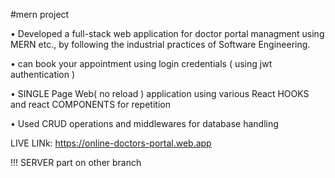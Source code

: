 #mern project 

•  Developed a full-stack web application for doctor portal managment using MERN etc., by following the industrial practices of Software Engineering.

• can book your appointment using login credentials ( using jwt authentication ) 

• SINGLE Page Web( no reload )  application using various React HOOKS and react COMPONENTS for repetition 

• Used CRUD operations and middlewares for database handling 

LIVE LINk: https://online-doctors-portal.web.app



!!! SERVER part on other branch 
